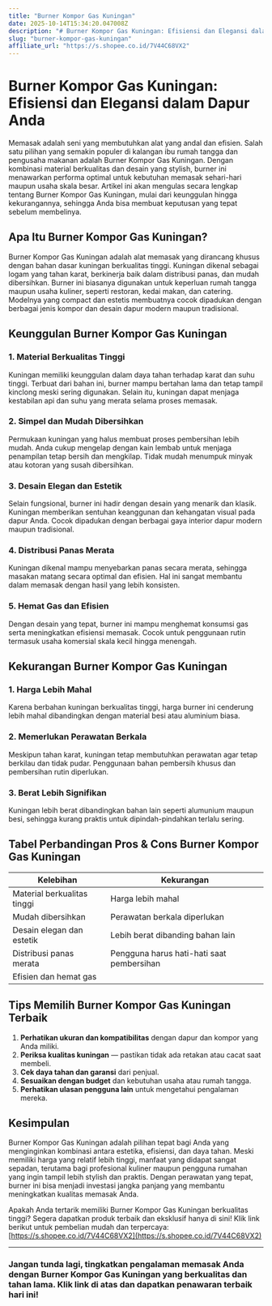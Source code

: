 ```yaml
---
title: "Burner Kompor Gas Kuningan"
date: 2025-10-14T15:34:20.047008Z
description: "# Burner Kompor Gas Kuningan: Efisiensi dan Elegansi dalam Dapur Anda..."
slug: "burner-kompor-gas-kuningan"
affiliate_url: "https://s.shopee.co.id/7V44C68VX2"
---
```

# Burner Kompor Gas Kuningan: Efisiensi dan Elegansi dalam Dapur Anda

Memasak adalah seni yang membutuhkan alat yang andal dan efisien. Salah satu pilihan yang semakin populer di kalangan ibu rumah tangga dan pengusaha makanan adalah Burner Kompor Gas Kuningan. Dengan kombinasi material berkualitas dan desain yang stylish, burner ini menawarkan performa optimal untuk kebutuhan memasak sehari-hari maupun usaha skala besar. Artikel ini akan mengulas secara lengkap tentang Burner Kompor Gas Kuningan, mulai dari keunggulan hingga kekurangannya, sehingga Anda bisa membuat keputusan yang tepat sebelum membelinya.

## Apa Itu Burner Kompor Gas Kuningan?

Burner Kompor Gas Kuningan adalah alat memasak yang dirancang khusus dengan bahan dasar kuningan berkualitas tinggi. Kuningan dikenal sebagai logam yang tahan karat, berkinerja baik dalam distribusi panas, dan mudah dibersihkan. Burner ini biasanya digunakan untuk keperluan rumah tangga maupun usaha kuliner, seperti restoran, kedai makan, dan catering. Modelnya yang compact dan estetis membuatnya cocok dipadukan dengan berbagai jenis kompor dan desain dapur modern maupun tradisional.

## Keunggulan Burner Kompor Gas Kuningan

### 1. Material Berkualitas Tinggi  
Kuningan memiliki keunggulan dalam daya tahan terhadap karat dan suhu tinggi. Terbuat dari bahan ini, burner mampu bertahan lama dan tetap tampil kinclong meski sering digunakan. Selain itu, kuningan dapat menjaga kestabilan api dan suhu yang merata selama proses memasak.

### 2. Simpel dan Mudah Dibersihkan  
Permukaan kuningan yang halus membuat proses pembersihan lebih mudah. Anda cukup mengelap dengan kain lembab untuk menjaga penampilan tetap bersih dan mengkilap. Tidak mudah menumpuk minyak atau kotoran yang susah dibersihkan.

### 3. Desain Elegan dan Estetik  
Selain fungsional, burner ini hadir dengan desain yang menarik dan klasik. Kuningan memberikan sentuhan keanggunan dan kehangatan visual pada dapur Anda. Cocok dipadukan dengan berbagai gaya interior dapur modern maupun tradisional.

### 4. Distribusi Panas Merata  
Kuningan dikenal mampu menyebarkan panas secara merata, sehingga masakan matang secara optimal dan efisien. Hal ini sangat membantu dalam memasak dengan hasil yang lebih konsisten.

### 5. Hemat Gas dan Efisien  
Dengan desain yang tepat, burner ini mampu menghemat konsumsi gas serta meningkatkan efisiensi memasak. Cocok untuk penggunaan rutin termasuk usaha komersial skala kecil hingga menengah.

## Kekurangan Burner Kompor Gas Kuningan

### 1. Harga Lebih Mahal  
Karena berbahan kuningan berkualitas tinggi, harga burner ini cenderung lebih mahal dibandingkan dengan material besi atau aluminium biasa.

### 2. Memerlukan Perawatan Berkala  
Meskipun tahan karat, kuningan tetap membutuhkan perawatan agar tetap berkilau dan tidak pudar. Penggunaan bahan pembersih khusus dan pembersihan rutin diperlukan.

### 3. Berat Lebih Signifikan  
Kuningan lebih berat dibandingkan bahan lain seperti alumunium maupun besi, sehingga kurang praktis untuk dipindah-pindahkan terlalu sering.

## Tabel Perbandingan Pros & Cons Burner Kompor Gas Kuningan

| **Kelebihan**                         | **Kekurangan**                        |
|----------------------------------------|---------------------------------------|
| Material berkualitas tinggi           | Harga lebih mahal                   |
| Mudah dibersihkan                     | Perawatan berkala diperlukan         |
| Desain elegan dan estetik             | Lebih berat dibanding bahan lain    |
| Distribusi panas merata               | Pengguna harus hati-hati saat pembersihan |
| Efisien dan hemat gas                |                                       |

## Tips Memilih Burner Kompor Gas Kuningan Terbaik

1. **Perhatikan ukuran dan kompatibilitas** dengan dapur dan kompor yang Anda miliki.
2. **Periksa kualitas kuningan** — pastikan tidak ada retakan atau cacat saat membeli.
3. **Cek daya tahan dan garansi** dari penjual.
4. **Sesuaikan dengan budget** dan kebutuhan usaha atau rumah tangga.
5. **Perhatikan ulasan pengguna lain** untuk mengetahui pengalaman mereka.

## Kesimpulan

Burner Kompor Gas Kuningan adalah pilihan tepat bagi Anda yang menginginkan kombinasi antara estetika, efisiensi, dan daya tahan. Meski memiliki harga yang relatif lebih tinggi, manfaat yang didapat sangat sepadan, terutama bagi profesional kuliner maupun pengguna rumahan yang ingin tampil lebih stylish dan praktis. Dengan perawatan yang tepat, burner ini bisa menjadi investasi jangka panjang yang membantu meningkatkan kualitas memasak Anda.

Apakah Anda tertarik memiliki Burner Kompor Gas Kuningan berkualitas tinggi? Segera dapatkan produk terbaik dan eksklusif hanya di sini! Klik link berikut untuk pembelian mudah dan terpercaya: [https://s.shopee.co.id/7V44C68VX2](https://s.shopee.co.id/7V44C68VX2)

---

### Jangan tunda lagi, tingkatkan pengalaman memasak Anda dengan Burner Kompor Gas Kuningan yang berkualitas dan tahan lama. Klik link di atas dan dapatkan penawaran terbaik hari ini!
